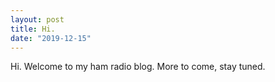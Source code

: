 ```yaml
---
layout: post
title: Hi.
date: "2019-12-15"
---
```


Hi. Welcome to my ham radio blog. More to come, stay tuned.
